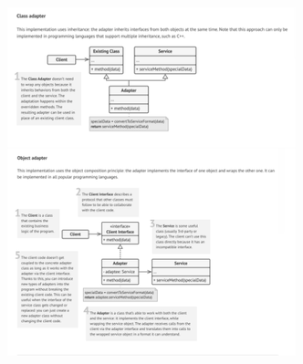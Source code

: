 <img src="./class-adapter.png" alt="drawing" width="800"/>
<img src="./object-adapter.png" alt="drawing" width="800"/>